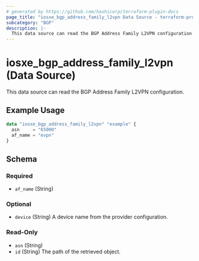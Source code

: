 ```yaml
---
# generated by https://github.com/hashicorp/terraform-plugin-docs
page_title: "iosxe_bgp_address_family_l2vpn Data Source - terraform-provider-iosxe"
subcategory: "BGP"
description: |-
  This data source can read the BGP Address Family L2VPN configuration.
---
```


# iosxe_bgp_address_family_l2vpn (Data Source)

This data source can read the BGP Address Family L2VPN configuration.

## Example Usage

```terraform
data "iosxe_bgp_address_family_l2vpn" "example" {
  asn     = "65000"
  af_name = "evpn"
}
```

<!-- schema generated by tfplugindocs -->
## Schema

### Required

- `af_name` (String)

### Optional

- `device` (String) A device name from the provider configuration.

### Read-Only

- `asn` (String)
- `id` (String) The path of the retrieved object.


